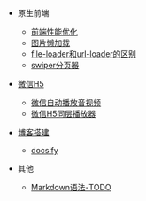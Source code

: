 * 原生前端
  * [前端性能优化](/docs/前端/前端性能优化.md)
  * [图片懒加载](/docs/前端/图片懒加载.md)
  * [file-loader和url-loader的区别](/docs/前端/file-loader&url-loader.md)
  * [swiper分页器](/docs/前端/swiper分页器.md)

* [微信H5](/docs/微信H5/README.md)
  * [微信自动播放音视频](/docs/微信H5/微信自动播放音视频.md)
  <!-- * [微信视频播放方案](/docs/微信H5/微信视频播放方案.md) -->
  * [微信H5同层播放器](/docs/微信H5/微信H5同层播放器.md)

* [博客搭建](/docs/博客搭建/README.md)
  * [docsify](/docs/博客搭建/docsify.md)

* 其他
  * [Markdown语法-TODO](/docs/其他/Markdown语法-Todo列表.md)